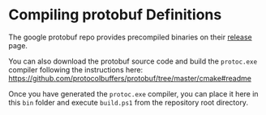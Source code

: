 # Compiling protobuf Definitions

The google protobuf repo provides precompiled binaries on their [release](https://github.com/protocolbuffers/protobuf/releases/) page. 

You can also download the protobuf source code and build the `protoc.exe` compiler following the instructions here: https://github.com/protocolbuffers/protobuf/tree/master/cmake#readme

Once you have generated the `protoc.exe` compiler, you can place it here in this `bin` folder and execute `build.ps1` from the repository root directory.
